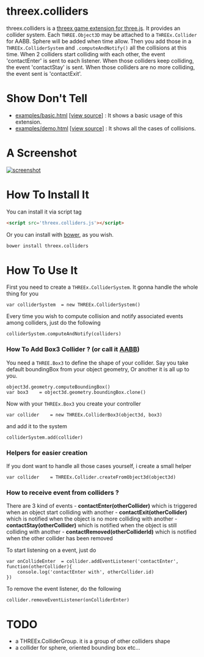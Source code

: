 threex.colliders
=============

threex.colliders is a
[threex game extension for three.js](http://www.threejsgames.com/extensions/).
It provides an collider system. Each ```THREE.Object3D``` may be attached to a ```THREEx.Collider``` for AABB. Sphere will be added when time allow.
Then you add those in a ```THREEx.ColliderSystem``` and ```.computeAndNotify()``` all the collisions at this time.
When 2 colliders start colliding with each other, the event 'contactEnter' is sent to each listener. When those colliders keep colliding, the event 'contactStay' is sent. When those colliders are no more colliding, the event sent is 'contactExit'.

Show Don't Tell
===============
* [examples/basic.html](http://jeromeetienne.github.io/threex.colliders/examples/basic.html)
\[[view source](https://github.com/jeromeetienne/threex.colliders/blob/master/examples/basic.html)\] :
It shows a basic usage of this extension.
* [examples/demo.html](http://jeromeetienne.github.io/threex.colliders/examples/demo.html)
\[[view source](https://github.com/jeromeetienne/threex.colliders/blob/master/examples/demo.html)\] :
It shows all the cases of collisions.

A Screenshot
============
[![screenshot](https://raw.githubusercontent.com/jeromeetienne/threex.colliders/master/examples/images/screenshot-threex-colliders-512x512.jpg)](http://jeromeetienne.github.io/threex.colliders/examples/basic.html)

How To Install It
=================

You can install it via script tag

```html
<script src='threex.colliders.js'></script>
```

Or you can install with [bower](http://bower.io/), as you wish.

```bash
bower install threex.colliders
```

How To Use It
=============

First you need to create a ```THREEx.ColliderSystem```. It gonna handle the whole thing for you

```
var colliderSystem  = new THREEx.ColliderSystem()
```

Every time you wish to compute collision and notify associated events among colliders, just do the following

```
colliderSystem.computeAndNotify(colliders)
````

### How To Add Box3 Collider ? (or call it [AABB](http://en.wikipedia.org/wiki/Axis-aligned_bounding_box#Axis-aligned_minimum_bounding_box))

You need a ```THREE.Box3``` to define the shape of your collider.
Say you take default boundingBox from your object geometry, Or another it is all up to you.

```
object3d.geometry.computeBoundingBox()
var box3    = object3d.geometry.boundingBox.clone()
```

Now with your ```THREEx.Box3``` you create your controller

```
var collider    = new THREEx.ColliderBox3(object3d, box3)
```

and add it to the system

```
colliderSystem.add(collider)
```

### Helpers for easier creation

If you dont want to handle all those cases yourself, i create a small helper

```
var collider    = THREEx.Collider.createFromObject3d(object3d)
```

### How to receive event from colliders ?

There are 3 kind of events
    - **contactEnter(otherCollider)** which is triggered when an object start colliding with another
    - **contactExit(otherCollider)** which is notified when the object is no more colliding with another
    - **contactStay(otherCollider)** which is notified when the object is still colliding with another
    - **contactRemoved(otherColliderId)** which is notified when the other collider has been removed

To start listening on a event, just do

```
var onCollideEnter  = collider.addEventListener('contactEnter', function(otherCollider){
    console.log('contactEnter with', otherCollider.id)
})
```

To remove the event listener, do the following

```
collider.removeEventListener(onColliderEnter)
```

TODO
====
* a THREEx.ColliderGroup. it is a group of other colliders shape
* a collider for sphere, oriented bounding box etc...
